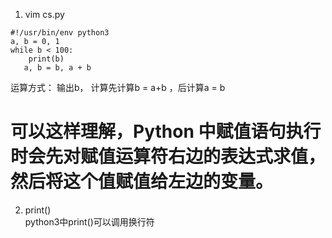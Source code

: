 1. vim cs.py
``` 
#!/usr/bin/env python3
a, b = 0, 1
while b < 100:
    print(b)
   a, b = b, a + b  
```
运算方式：
 输出b，
 计算先计算b = a+b ，后计算a = b    
 
# 可以这样理解，Python 中赋值语句执行时会先对赋值运算符右边的表达式求值，然后将这个值赋值给左边的变量。
 
2. print()  
python3中print()可以调用换行符  
